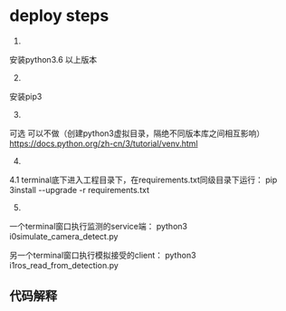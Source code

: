 # deploy steps


1.
安装python3.6 以上版本

2. 
安装pip3 

3.
可选  可以不做（创建python3虚拟目录，隔绝不同版本库之间相互影响）
https://docs.python.org/zh-cn/3/tutorial/venv.html

4.
4.1
terminal底下进入工程目录下，在requirements.txt同级目录下运行：
pip 3install --upgrade -r requirements.txt

5.
一个terminal窗口执行监测的service端：
python3 i0simulate_camera_detect.py

另一个terminal窗口执行模拟接受的client：
python3 i1ros_read_from_detection.py


## 代码解释
 
